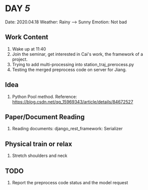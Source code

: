 # DAY _5_
Date: 2020.04.18
Weather: Rainy --> Sunny
Emotion: Not bad
## Work Content
1. Wake up at 11:40
2. Join the seminar, get interested in Cai's work, the framework of a project.
3. Trying to add multi-processing into station_traj_prerocess.py
4. Testing the merged preprocess code on server for Jiang.

## Idea
1. Python Pool method.
    Reference: https://blog.csdn.net/qq_15969343/article/details/84672527
## Paper/Document Reading
1. Reading documents: django_rest_framework: Serializer

## Physical train or relax
1. Stretch shoulders and neck

## TODO
1. Report the preprocess code status and the model request
